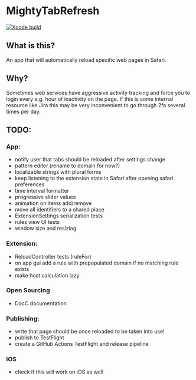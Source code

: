 # MightyTabRefresh

[![Xcode build](https://github.com/kukushechkin/MightyTabRefresh/actions/workflows/xcode.yml/badge.svg?branch=main)](https://github.com/kukushechkin/MightyTabRefresh/actions/workflows/xcode.yml)

## What is this?

An app that will automatically reload specific web pages in Safari.

## Why?

Sometimes web services have aggressive activity tracking and force you to login every e.g. hour of inactivity on the page. If this is some internal resource like Jira this may be very inconvenient to go through 2fa several times per day.

## TODO:

### App:
* notify user that tabs should be reloaded after settings change
* pattern editor (rename to domain for now?)
* localizable strings with plural forms
* keep listening to the extension state in Safari after opening safari preferences
* time interval formatter
* progressive slider values
* animation on items add/remove
* move all identifiers to a shared place
* ExtensionSettings serialization tests
* rules view UI tests
* window size and resizing

### Extension:
* ReloadController tests (ruleFor)
* on app gui add a rule with prepopulated domain if no matching rule exists
* make host calculation lazy

### Open Sourcing
* DocC documentation

### Publishing:
* write that page should be once reloaded to be taken into use!
* publish to TestFlight
* create a GitHub Actions TestFlight and release pipeline

### iOS 
* check if this will work on iOS as well
